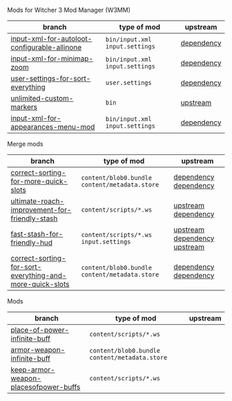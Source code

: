 Mods for Witcher 3 Mod Manager (W3MM)

branch | type of mod | upstream
--- | --- | ---
[input-xml-for-autoloot-configurable-allinone][branch-1] | `bin/input.xml` `input.settings` | [dependency][upstream-1]
[input-xml-for-minimap-zoom][branch-2] | `bin/input.xml` `input.settings` | [dependency][upstream-2]
[user-settings-for-sort-everything][branch-3] | `user.settings` | [dependency][upstream-3]
[unlimited-custom-markers][branch-10] | `bin` | [upstream][upstream-10]
[input-xml-for-appearances-menu-mod][branch-12] | `bin/input.xml` `input.settings` | [dependency][upstream-12]

Merge mods

branch | type of mod | upstream
--- | --- | ---
[correct-sorting-for-more-quick-slots][branch-4] | `content/blob0.bundle` `content/metadata.store` | [dependency][upstream-4] [dependency][upstream-4-2]
[ultimate-roach-improvement-for-friendly-stash][branch-5] | `content/scripts/*.ws` | [upstream][upstream-5] [dependency][upstream-5-2]
[fast-stash-for-friendly-hud][branch-6] | `content/scripts/*.ws` `input.settings` | [upstream][upstream-6] [dependency][upstream-6-2] [upstream][upstream-6-3]
[correct-sorting-for-sort-everything-and-more-quick-slots][branch-7] | `content/blob0.bundle` `content/metadata.store` | [dependency][upstream-7] [dependency][upstream-7-2]

Mods

branch | type of mod | upstream
--- | --- | ---
[place-of-power-infinite-buff][branch-8] | `content/scripts/*.ws`
[armor-weapon-infinite-buff][branch-9] | `content/blob0.bundle` `content/metadata.store`
[keep-armor-weapon-placesofpower-buffs][branch-11] | `content/scripts/*.ws`

[branch-1]: https://github.com/galeksandrp/witcher3mods/tree/input-xml-for-autoloot-configurable-allinone
[branch-2]: https://github.com/galeksandrp/witcher3mods/tree/input-xml-for-minimap-zoom
[branch-3]: https://github.com/galeksandrp/witcher3mods/tree/user-settings-for-sort-everything
[branch-4]: https://github.com/galeksandrp/witcher3mods/tree/correct-sorting-for-more-quick-slots
[branch-5]: https://github.com/galeksandrp/witcher3mods/tree/ultimate-roach-improvement-for-friendly-stash
[branch-6]: https://github.com/galeksandrp/witcher3mods/tree/fast-stash-for-friendly-hud
[branch-7]: https://github.com/galeksandrp/witcher3mods/tree/correct-sorting-for-sort-everything-and-more-quick-slots
[branch-8]: https://github.com/galeksandrp/witcher3mods/tree/place-of-power-infinite-buff
[branch-9]: https://github.com/galeksandrp/witcher3mods/tree/armor-weapon-infinite-buff
[branch-10]: https://github.com/galeksandrp/witcher3mods/tree/unlimited-custom-markers
[branch-11]: https://github.com/galeksandrp/witcher3mods/tree/keep-armor-weapon-placesofpower-buffs
[branch-12]: https://github.com/galeksandrp/witcher3mods/tree/input-xml-for-appearances-menu-mod

[upstream-1]: https://www.nexusmods.com/witcher3/mods/1996
[upstream-2]: https://www.nexusmods.com/witcher3/mods/1723
[upstream-3]: https://www.nexusmods.com/witcher3/mods/1710
[upstream-4]: https://www.nexusmods.com/witcher3/mods/1221
[upstream-4-2]: https://www.nexusmods.com/witcher3/mods/1460
[upstream-5]: https://www.nexusmods.com/witcher3/mods/2824
[upstream-5-2]: https://www.nexusmods.com/witcher3/mods/4200
[upstream-6]: https://www.nexusmods.com/witcher3/mods/4849
[upstream-6-2]: https://www.nexusmods.com/witcher3/mods/3931
[upstream-6-3]: https://www.nexusmods.com/witcher3/mods/365
[upstream-7]: https://www.nexusmods.com/witcher3/mods/1221
[upstream-7-2]: https://www.nexusmods.com/witcher3/mods/1460
[upstream-10]: https://forums.nexusmods.com/index.php?/topic/4575465-mod-requesthelp-more-custom-map-markers/
[upstream-12]: https://www.nexusmods.com/witcher3/mods/780
